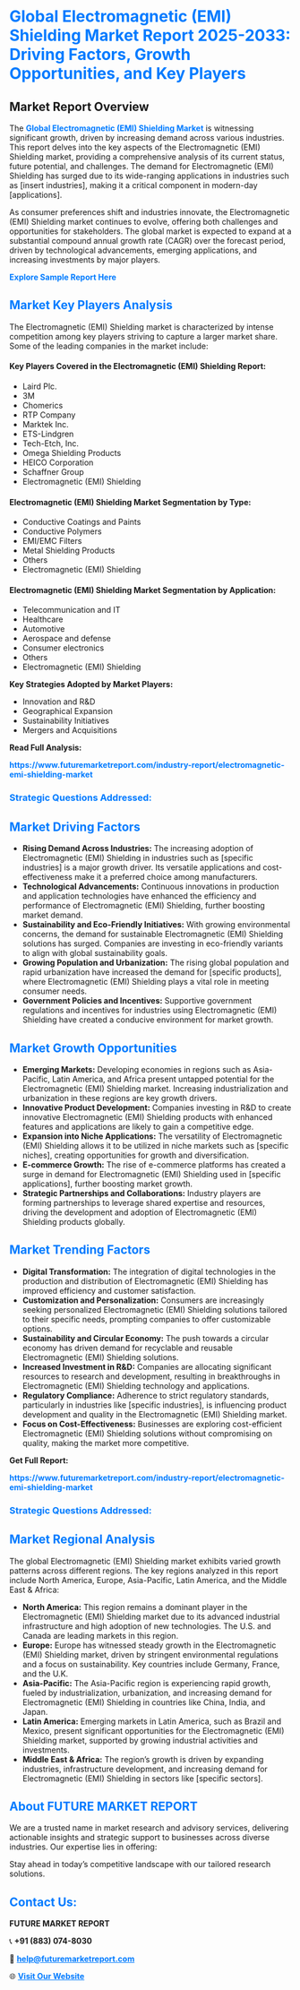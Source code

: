 <h1 style="color: #007BFF;">Global Electromagnetic (EMI) Shielding Market Report 2025-2033: Driving Factors, Growth Opportunities, and Key Players</h1>

<section id="overview">
<h2>Market Report Overview</h2>
<p>The <a href="https://www.futuremarketreport.com/industry-report/electromagnetic-emi-shielding-market" style="color: #007BFF; text-decoration: none;"><strong>Global Electromagnetic (EMI) Shielding Market</strong></a> is witnessing significant growth, driven by increasing demand across various industries. This report delves into the key aspects of the Electromagnetic (EMI) Shielding market, providing a comprehensive analysis of its current status, future potential, and challenges. The demand for Electromagnetic (EMI) Shielding has surged due to its wide-ranging applications in industries such as [insert industries], making it a critical component in modern-day [applications].</p>
<p>As consumer preferences shift and industries innovate, the Electromagnetic (EMI) Shielding market continues to evolve, offering both challenges and opportunities for stakeholders. The global market is expected to expand at a substantial compound annual growth rate (CAGR) over the forecast period, driven by technological advancements, emerging applications, and increasing investments by major players.</p>
</section>

<section id="overview">
<p><a href="https://www.futuremarketreport.com/request-sample/reportId=107955" style="color: #007BFF; text-decoration: none;"><strong>Explore Sample Report Here</strong></a></p>
</section>

<section id="key-players">
<h2 style="color: #007BFF;">Market Key Players Analysis</h2>
<p>The Electromagnetic (EMI) Shielding market is characterized by intense competition among key players striving to capture a larger market share. Some of the leading companies in the market include:</p>
<h4>Key Players Covered in the Electromagnetic (EMI) Shielding Report:</h4>
<ul><li>Laird Plc.</li><li>3M</li><li>Chomerics</li><li>RTP Company</li><li>Marktek Inc.</li><li>ETS-Lindgren</li><li>Tech-Etch, Inc.</li><li>Omega Shielding Products</li><li>HEICO Corporation</li><li>Schaffner Group</li><li>Electromagnetic (EMI) Shielding</li></ul>
<h4>Electromagnetic (EMI) Shielding Market Segmentation by Type:</h4>
<ul><li>Conductive Coatings and Paints</li><li>Conductive Polymers</li><li>EMI/EMC Filters</li><li>Metal Shielding Products</li><li>Others</li><li>Electromagnetic (EMI) Shielding</li></ul>

<h4>Electromagnetic (EMI) Shielding Market Segmentation by Application:</h4>
<ul><li>Telecommunication and IT</li><li>Healthcare</li><li>Automotive</li><li>Aerospace and defense</li><li>Consumer electronics</li><li>Others</li><li>Electromagnetic (EMI) Shielding</li></ul>
<p><strong>Key Strategies Adopted by Market Players:</strong></p>
<ul>
<li>Innovation and R&D</li>
<li>Geographical Expansion</li>
<li>Sustainability Initiatives</li>
<li>Mergers and Acquisitions</li>
</ul>
</section>

<section>
<p><strong>Read Full Analysis: </strong></p><a href="https://www.futuremarketreport.com/industry-report/electromagnetic-emi-shielding-market" style="color: #007BFF; text-decoration: none;"><strong>https://www.futuremarketreport.com/industry-report/electromagnetic-emi-shielding-market</strong></a>
<h3 style="color: #007BFF;">Strategic Questions Addressed:</h3>
</section>

<section id="driving-factors">
<h2 style="color: #007BFF;">Market Driving Factors</h2>
<ul>
<li><strong>Rising Demand Across Industries:</strong> The increasing adoption of Electromagnetic (EMI) Shielding in industries such as [specific industries] is a major growth driver. Its versatile applications and cost-effectiveness make it a preferred choice among manufacturers.</li>
<li><strong>Technological Advancements:</strong> Continuous innovations in production and application technologies have enhanced the efficiency and performance of Electromagnetic (EMI) Shielding, further boosting market demand.</li>
<li><strong>Sustainability and Eco-Friendly Initiatives:</strong> With growing environmental concerns, the demand for sustainable Electromagnetic (EMI) Shielding solutions has surged. Companies are investing in eco-friendly variants to align with global sustainability goals.</li>
<li><strong>Growing Population and Urbanization:</strong> The rising global population and rapid urbanization have increased the demand for [specific products], where Electromagnetic (EMI) Shielding plays a vital role in meeting consumer needs.</li>
<li><strong>Government Policies and Incentives:</strong> Supportive government regulations and incentives for industries using Electromagnetic (EMI) Shielding have created a conducive environment for market growth.</li>
</ul>
</section>

<section id="growth-opportunities">
<h2 style="color: #007BFF;">Market Growth Opportunities</h2>
<ul>
<li><strong>Emerging Markets:</strong> Developing economies in regions such as Asia-Pacific, Latin America, and Africa present untapped potential for the Electromagnetic (EMI) Shielding market. Increasing industrialization and urbanization in these regions are key growth drivers.</li>
<li><strong>Innovative Product Development:</strong> Companies investing in R&D to create innovative Electromagnetic (EMI) Shielding products with enhanced features and applications are likely to gain a competitive edge.</li>
<li><strong>Expansion into Niche Applications:</strong> The versatility of Electromagnetic (EMI) Shielding allows it to be utilized in niche markets such as [specific niches], creating opportunities for growth and diversification.</li>
<li><strong>E-commerce Growth:</strong> The rise of e-commerce platforms has created a surge in demand for Electromagnetic (EMI) Shielding used in [specific applications], further boosting market growth.</li>
<li><strong>Strategic Partnerships and Collaborations:</strong> Industry players are forming partnerships to leverage shared expertise and resources, driving the development and adoption of Electromagnetic (EMI) Shielding products globally.</li>
</ul>
</section>

<section id="trending-factors">
<h2 style="color: #007BFF;">Market Trending Factors</h2>
<ul>
<li><strong>Digital Transformation:</strong> The integration of digital technologies in the production and distribution of Electromagnetic (EMI) Shielding has improved efficiency and customer satisfaction.</li>
<li><strong>Customization and Personalization:</strong> Consumers are increasingly seeking personalized Electromagnetic (EMI) Shielding solutions tailored to their specific needs, prompting companies to offer customizable options.</li>
<li><strong>Sustainability and Circular Economy:</strong> The push towards a circular economy has driven demand for recyclable and reusable Electromagnetic (EMI) Shielding solutions.</li>
<li><strong>Increased Investment in R&D:</strong> Companies are allocating significant resources to research and development, resulting in breakthroughs in Electromagnetic (EMI) Shielding technology and applications.</li>
<li><strong>Regulatory Compliance:</strong> Adherence to strict regulatory standards, particularly in industries like [specific industries], is influencing product development and quality in the Electromagnetic (EMI) Shielding market.</li>
<li><strong>Focus on Cost-Effectiveness:</strong> Businesses are exploring cost-efficient Electromagnetic (EMI) Shielding solutions without compromising on quality, making the market more competitive.</li>
</ul>
</section>

<section>
<p><strong>Get Full Report: </strong></p><a href="https://www.futuremarketreport.com/industry-report/electromagnetic-emi-shielding-market" style="color: #007BFF; text-decoration: none;"><strong>https://www.futuremarketreport.com/industry-report/electromagnetic-emi-shielding-market</strong></a>
<h3 style="color: #007BFF;">Strategic Questions Addressed:</h3>
</section>


<section id="regional-analysis">
<h2 style="color: #007BFF;">Market Regional Analysis</h2>
<p>The global Electromagnetic (EMI) Shielding market exhibits varied growth patterns across different regions. The key regions analyzed in this report include North America, Europe, Asia-Pacific, Latin America, and the Middle East & Africa:</p>
<ul>
<li><strong>North America:</strong> This region remains a dominant player in the Electromagnetic (EMI) Shielding market due to its advanced industrial infrastructure and high adoption of new technologies. The U.S. and Canada are leading markets in this region.</li>
<li><strong>Europe:</strong> Europe has witnessed steady growth in the Electromagnetic (EMI) Shielding market, driven by stringent environmental regulations and a focus on sustainability. Key countries include Germany, France, and the U.K.</li>
<li><strong>Asia-Pacific:</strong> The Asia-Pacific region is experiencing rapid growth, fueled by industrialization, urbanization, and increasing demand for Electromagnetic (EMI) Shielding in countries like China, India, and Japan.</li>
<li><strong>Latin America:</strong> Emerging markets in Latin America, such as Brazil and Mexico, present significant opportunities for the Electromagnetic (EMI) Shielding market, supported by growing industrial activities and investments.</li>
<li><strong>Middle East & Africa:</strong> The region’s growth is driven by expanding industries, infrastructure development, and increasing demand for Electromagnetic (EMI) Shielding in sectors like [specific sectors].</li>
</ul>
</section>

<footer>
<h2 style="color: #007BFF;">About FUTURE MARKET REPORT</h2>
<p>We are a trusted name in market research and advisory services, delivering actionable insights and strategic support to businesses across diverse industries. Our expertise lies in offering:</p>

<p>Stay ahead in today’s competitive landscape with our tailored research solutions.</p>

<h2 style="color: #007BFF;">Contact Us:</h2>
<p><strong>FUTURE MARKET REPORT</strong></p>
<p>📞 <strong>+91 (883) 074-8030</strong></p>
<p>📧 <strong><a href="mailto:help@futuremarketreport.com" style="color: #007BFF;">help@futuremarketreport.com</a></strong></p>
<p>🌐 <strong><a href="https://www.futuremarketreport.com/" style="color: #007BFF;">Visit Our Website</a></strong></p>
</footer>